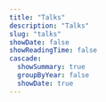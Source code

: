 ```yaml
---
title: "Talks"
description: "Talks"
slug: "talks"
showDate: false
showReadingTime: false
cascade:
  showSummary: true
  groupByYear: false
  showDate: true
---
```

